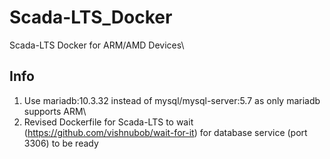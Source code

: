 # Scada-LTS_Docker
Scada-LTS Docker for ARM/AMD Devices\

## Info
1. Use mariadb:10.3.32 instead of mysql/mysql-server:5.7 as only mariadb supports ARM\
2. Revised Dockerfile for Scada-LTS to wait (https://github.com/vishnubob/wait-for-it) for database service (port 3306) to be ready
